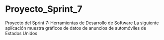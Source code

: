 # Proyecto_Sprint_7
Proyecto del Sprint 7: Herramientas de Desarrollo de Software 
La siguiente aplicación muestra gráficos de datos de anuncios de automóviles de Estados Unidos 